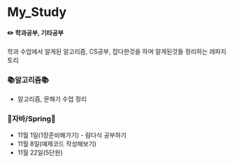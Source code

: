 # My_Study
#### ✏️ 학과공부, 기타공부
학과 수업에서 알게된 알고리즘, CS공부, 잡다한것을 하며 알게된것들 정리하는 레파지토리

### 📚알고리즘📚
* 알고리즘, 문해기 수업 정리

### 🐸자바/Spring🐸
* 11월 1일(1장준비해가기) - 람다식 공부하기
* 11월 8일(예제코드 작성해보기)
* 11월 22일(5단원)
